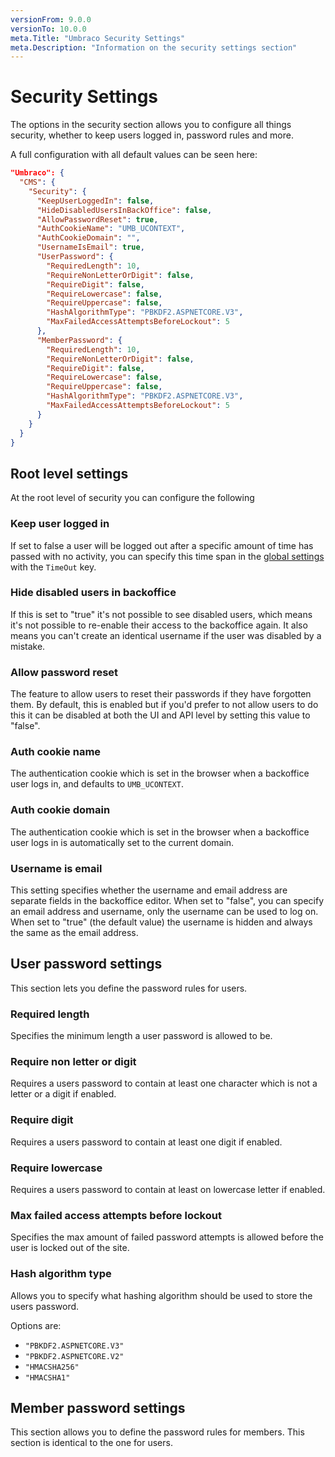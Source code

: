 ```yaml
---
versionFrom: 9.0.0
versionTo: 10.0.0
meta.Title: "Umbraco Security Settings"
meta.Description: "Information on the security settings section"
---
```


# Security Settings

The options in the security section allows you to configure all things security, whether to keep users logged in, password rules and more.

A full configuration with all default values can be seen here:

```json
"Umbraco": {
  "CMS": {
    "Security": {
      "KeepUserLoggedIn": false,
      "HideDisabledUsersInBackOffice": false,
      "AllowPasswordReset": true,
      "AuthCookieName": "UMB_UCONTEXT",
      "AuthCookieDomain": "",
      "UsernameIsEmail": true,
      "UserPassword": {
        "RequiredLength": 10,
        "RequireNonLetterOrDigit": false,
        "RequireDigit": false,
        "RequireLowercase": false,
        "RequireUppercase": false,
        "HashAlgorithmType": "PBKDF2.ASPNETCORE.V3",
        "MaxFailedAccessAttemptsBeforeLockout": 5
      },
      "MemberPassword": {
        "RequiredLength": 10,
        "RequireNonLetterOrDigit": false,
        "RequireDigit": false,
        "RequireLowercase": false,
        "RequireUppercase": false,
        "HashAlgorithmType": "PBKDF2.ASPNETCORE.V3",
        "MaxFailedAccessAttemptsBeforeLockout": 5
      }
    }
  }
}
```

## Root level settings

At the root level of security you can configure the following

### Keep user logged in

If set to false a user will be logged out after a specific amount of time has passed with no activity, you can specify this time span in the [global settings](../GlobalSettings/index.md) with the `TimeOut` key.

### Hide disabled users in backoffice

If this is set to "true" it's not possible to see disabled users, which means it's
not possible to re-enable their access to the backoffice again. It also means you can't create an identical username if the user was disabled by a mistake.

### Allow password reset

The feature to allow users to reset their passwords if they have forgotten them. By default, this is enabled but if you'd prefer to not allow users to do this it can be disabled at both the UI and API level by setting this value to "false".

### Auth cookie name

The authentication cookie which is set in the browser when a backoffice user logs in, and defaults to `UMB_UCONTEXT`.

### Auth cookie domain

The authentication cookie which is set in the browser when a backoffice user logs in is automatically set to the current domain.

### Username is email

This setting specifies whether the username and email address are separate fields in the backoffice editor. When set to "false", you can specify an email address and username, only the username can be used to log on. When set to "true" (the default value) the username is hidden and always the same as the email address.

## User password settings

This section lets you define the password rules for users.

### Required length

Specifies the minimum length a user password is allowed to be.

### Require non letter or digit

Requires a users password to contain at least one character which is not a letter or a digit if enabled.

### Require digit

Requires a users password to contain at least one digit if enabled.

### Require lowercase

Requires a users password to contain at least on lowercase letter if enabled.

### Max failed access attempts before lockout

Specifies the max amount of failed password attempts is allowed before the user is locked out of the site.

### Hash algorithm type

Allows you to specify what hashing algorithm should be used to store the users password.

Options are:

* `"PBKDF2.ASPNETCORE.V3"`
* `"PBKDF2.ASPNETCORE.V2"`
* `"HMACSHA256"`
* `"HMACSHA1"`

## Member password settings

This section allows you to define the password rules for members. This section is identical to the one for users.
